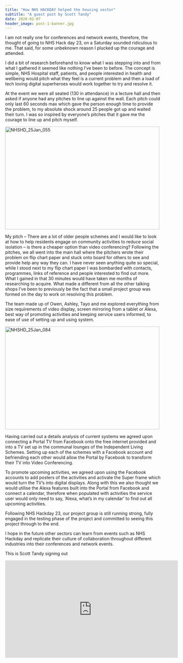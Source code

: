```yaml
---
title: "How NHS HACKDAY helped the housing sector"
subtitle: "A guest post by Scott Tandy"
date: 2020-02-07
header_image: post-1-banner.jpg
---
```


I am not really one for conferences and network events, therefore, the thought of going to NHS Hack day 23, on a Saturday sounded ridiculous to me. That said, for some unbeknown reason I plucked up the courage and attended.

I did a bit of research beforehand to know what I was stepping into and from what I gathered it seemed like nothing I’ve been to before. The concept is simple, NHS Hospital staff, patients, and people interested in health and wellbeing would pitch what they feel is a current problem and then a load of tech loving digital superheroes would work together to try and resolve it.

At the event we were all seated (130 in attendance) in a lecture hall and then asked if anyone had any pitches to line up against the wall. Each pitch could only last 60 seconds max which gave the person enough time to provide the problem, to my absolute shock around 25 people got up and waited their turn. I was so inspired by everyone’s pitches that it gave me the courage to line up and pitch myself.
  
  
<a data-flickr-embed="true" data-header="true" href="https://www.flickr.com/photos/paul_clarke/49438801128/in/photostream" title="NHSHD_25Jan_055"><img src="https://live.staticflickr.com/65535/49438801128_12f18e338a.jpg" width="500" height="333" alt="NHSHD_25Jan_055"></a><script async src="//embedr.flickr.com/assets/client-code.js" charset="utf-8"></script>  
  
My pitch – There are a lot of older people schemes and I would like to look at how to help residents engage on community activities to reduce social isolation – is there a cheaper option than video conferencing?  Following the pitches, we all went into the main hall where the pitchers wrote their problem on flip chart paper and stuck onto board for others to see and provide help any way they can. I have never seen anything quite so special, while I stood next to my flip chart paper I was bombarded with contacts, programmes, links of reference and people interested to find out more. What I gained in that 30 minutes would have taken me months of researching to acquire. What made a different from all the other talking shops I’ve been to previously be the fact that a small project group was formed on the day to work on resolving this problem.

The team made up of Owen, Ashley, Tayo and me explored everything from size requirements of video display, screen mirroring from a tablet or Alexa, best way of promoting activities and keeping service users informed, to ease of use of setting up and using system.
  
  
<a data-flickr-embed="true" data-header="true" href="https://www.flickr.com/photos/paul_clarke/49439269901/in/photostream" title="NHSHD_25Jan_084"><img src="https://live.staticflickr.com/65535/49439269901_4ca7f93186.jpg" width="500" height="333" alt="NHSHD_25Jan_084"></a><script async src="//embedr.flickr.com/assets/client-code.js" charset="utf-8"></script>
  
  
Having carried out a details analysis of current systems we agreed upon connecting a Portal TV from Facebook onto the free internet provided and into a TV set up in the communal lounges of the Independent Living Schemes. Setting up each of the schemes with a Facebook account and befriending each other would allow the Portal by Facebook to transform their TV into Video Conferencing.

To promote upcoming activities, we agreed upon using the Facebook accounts to add posters of the activities and activate the Super frame which would turn the TV’s into digital displays. Along with this we also thought we would utilise the Alexa features built into the Portal from Facebook and connect a calendar, therefore when populated with activities the service user would only need to say, ‘Alexa, what’s in my calendar’ to find out all upcoming activities.

Following NHS Hackday 23, our project group is still running strong, fully engaged in the testing phase of the project and committed to seeing this project through to the end.

I hope in the future other sectors can learn from events such as NHS Hackday and replicate their culture of collaboration throughout different industries into their conferences and network events.

This is Scott Tandy signing out
  
<p>
<iframe width="560" height="315" src="https://www.youtube-nocookie.com/embed/LkugJFLqLeg" frameborder="0" allow="accelerometer; autoplay; encrypted-media; gyroscope; picture-in-picture" allowfullscreen></iframe>
